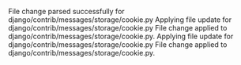 File change parsed successfully for django/contrib/messages/storage/cookie.py
Applying file update for django/contrib/messages/storage/cookie.py
File change applied to django/contrib/messages/storage/cookie.py.
Applying file update for django/contrib/messages/storage/cookie.py
File change applied to django/contrib/messages/storage/cookie.py.

